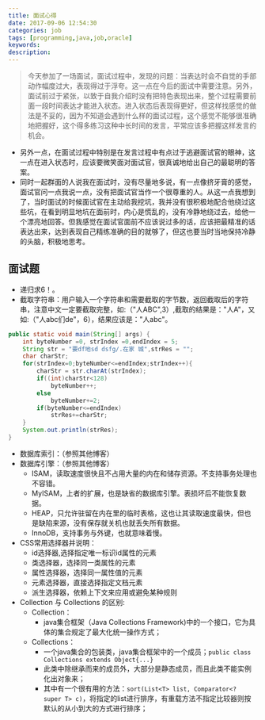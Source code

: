 ```yaml
---
title: 面试心得
date: 2017-09-06 12:54:30
categories: job
tags: [programming,java,job,oracle]
keywords: 
description: 
---
```


> 今天参加了一场面试，面试过程中，发现的问题：当表达时会不自觉的手部动作幅度过大，表现得过于浮夸。这一点在今后的面试中需要注意。另外，面试前过于紧张，以致于自我介绍时没有把特色表现出来，整个过程需要前面一段时间表达才能进入状态。进入状态后表现得更好，但这样找感觉的做法是不妥的，因为不知道会遇到什么样的面试过程，这个感觉不能够很准确地把握好，这个得多练习这种中长时间的发言，平常应该多把握这样发言的机会。

<!--more-->

- 另外一点，在面试过程中特别是在发言过程中有点过于逃避面试官的眼神，这一点在进入状态时，应该要微笑面对面试官，很真诚地给出自己的最聪明的答案。
- 同时一起群面的人说我在面试时，没有尽量地多说，有一点像挤牙膏的感觉，面试官问一点我说一点，没有把面试官当作一个很尊重的人。从这一点我想到了，当时面试的时候面试官在主动给我挖坑，我并没有很积极地配合他绕过这些坑，在看到明显地坑在面前时，内心是慌乱的，没有冷静地绕过去，给他一个漂亮地回答。但我感觉在面试官面前不应该说过多的话，应该把最精准的话表达出来，达到表现自己精练准确的目的就够了，但这也要当时当地保持冷静的头脑，积极地思考。

## 面试题

- 递归求6！。
- 截取字符串：用户输入一个字符串和需要截取的字节数，返回截取后的字符串，注意中文一定要截取完整，如:（"人ABC",3）,截取的结果是："人A"，又如:（"人abc们de"，6），结果应该是："人abc"。

```java
public static void main(String[] args) {
    int byteNumber =0, strIndex =0,endIndex = 5;
    String str = "要df地sd dsfg/.在家 城",strRes = "";
    char charStr;
    for(strIndex=0;byteNumber<=endIndex;strIndex++){
        charStr = str.charAt(strIndex);
        if((int)charStr<128)
            byteNumber++;
        else
            byteNumber+=2;
        if(byteNumber<=endIndex)
            strRes+=charStr;
    }
    System.out.println(strRes);
}
```

- 数据库索引：（参照其他博客）
- 数据库引擎：（参照其他博客）
    - ISAM，读取速度很快且不占用大量的内在和储存资源。不支持事务处理也不容错。
    - MyISAM，上者的扩展，也是缺省的数据库引擎。表损坏后不能恢复数据。
    - HEAP，只允许驻留在内在里的临时表格，这也让其读取速度最快，但也是缺陷来源，没有保存就关机也就丢失所有数据。
    - InnoDB，支持事务与外键，也就意味着慢。
- CSS常用选择器并说明：
    - id选择器,选择指定唯一标识id属性的元素
    - 类选择器，选择同一类属性的元素
    - 属性选择器，选择同一属性值的元素
    - 元素选择器，直接选择指定文档元素
    - 派生选择器，依赖上下文来应用或避免某种规则
- Collection 与 Collections 的区别:
    - Collection：
        - java集合框架（Java Collections Framework)中的一个接口，它为具体的集合规定了最大化统一操作方式；
    - Collections：
        - 一个java集合的包装类，java集合框架中的一个成员；`public class Collections extends Object{...}`
        - 此类中除继承而来的成员外，大部分是静态成员，而且此类不能实例化出对象来；
        - 其中有一个很有用的方法：`sort(List<T> list, Comparator<? super T> c)`，将指定的list进行排序，有重载方法不指定比较器则按默认的从小到大的方式进行排序；
